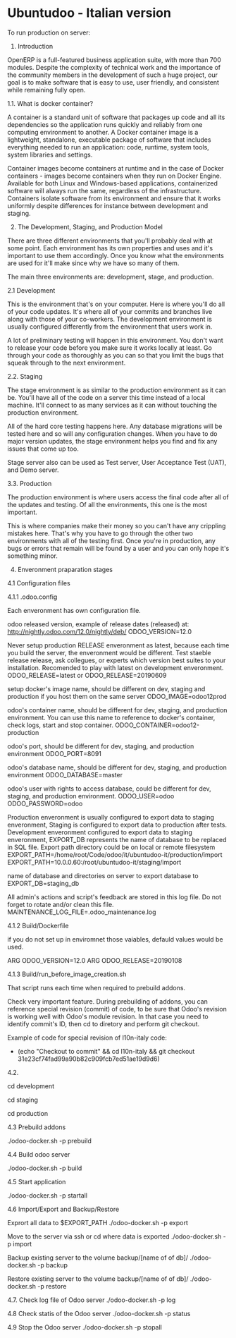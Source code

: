 Ubuntudoo - Italian version
===========================

To run production on server:

1. Introduction

OpenERP is a full-featured business application suite, with more than 700 modules. Despite the complexity of technical work and the importance of the community members in the development of such a huge project, our goal is to make software that is easy to use, user friendly, and consistent while remaining fully open.

1.1. What is docker container?

A container is a standard unit of software that packages up code and all its dependencies so the application runs quickly and reliably from one computing environment to another. A Docker container image is a lightweight, standalone, executable package of software that includes everything needed to run an application: code, runtime, system tools, system libraries and settings.

Container images become containers at runtime and in the case of Docker containers - images become containers when they run on Docker Engine. Available for both Linux and Windows-based applications, containerized software will always run the same, regardless of the infrastructure. Containers isolate software from its environment and ensure that it works uniformly despite differences for instance between development and staging.

2. The Development, Staging, and Production Model

There are three different environments that you'll probably deal with at some point. Each environment has its own properties and uses and it's important to use them accordingly. Once you know what the environments are used for it'll make since why we have so many of them.

The main three environments are: development, stage, and production. 

2.1 Development

This is the environment that's on your computer. Here is where you'll do all of your code updates. It's where all of your commits and branches live along with those of your co-workers. The development environment is usually configured differently from the environment that users work in.

A lot of preliminary testing will happen in this environment. You don't want to release your code before you make sure it works locally at least. Go through your code as thoroughly as you can so that you limit the bugs that squeak through to the next environment.

2.2. Staging

The stage environment is as similar to the production environment as it can be. You'll have all of the code on a server this time instead of a local machine. It'll connect to as many services as it can without touching the production environment.

All of the hard core testing happens here. Any database migrations will be tested here and so will any configuration changes. When you have to do major version updates, the stage environment helps you find and fix any issues that come up too.

Stage server also can be used as Test server, User Acceptance Test (UAT), and Demo server.

3.3. Production

The production environment is where users access the final code after all of the updates and testing. Of all the environments, this one is the most important.

This is where companies make their money so you can't have any crippling mistakes here. That's why you have to go through the other two environments with all of the testing first. Once you're in production, any bugs or errors that remain will be found by a user and you can only hope it's something minor.

4. Enveronment praparation stages

4.1 Configuration files

4.1.1 .odoo.config

Each enveronment has own configuration file.

odoo released version, example of release dates (released) at: http://nightly.odoo.com/12.0/nightly/deb/
ODOO_VERSION=12.0

Never setup production RELEASE enveronment as latest, because each time you build the server, the enveronment would be different. Test staeble release release, ask collegues, or experts which version best suites to your installation. Recomended to play with latest on development enveronment.
ODOO_RELEASE=latest
or
ODOO_RELEASE=20190609

setup docker's image name, should be different on dev, staging and production if you host them on the same server
ODOO_IMAGE=odoo12prod

odoo's container name, should be different for dev, staging, and production environment. You can use this name to reference to docker's container, check logs, start and stop container.
ODOO_CONTAINER=odoo12-production

odoo's port, should be different for dev, staging, and production environment
ODOO_PORT=8091

odoo's database name, should be different for dev, staging, and production environment
ODOO_DATABASE=master

odoo's user with rights to access database, could be different for dev, staging, and production environment.
ODOO_USER=odoo
ODOO_PASSWORD=odoo


Production enveronment is usually configured to export data to staging enveronment, Staging is configured to export data to production after tests. Development enveronment configured to export data to staging enveronment, EXPORT_DB represents the name of database to be replaced in SQL file.
Export path directory could be on local or remote filesystem
EXPORT_PATH=/home/root/Code/odoo/it/ubuntudoo-it/production/import
EXPORT_PATH=10.0.0.60:/root/ubuntudoo-it/staging/import

name of database and directories on server to export database to
EXPORT_DB=staging_db

All admin's actions and script's feedback are stored in this log file. Do not forget to rotate and/or clean this file.
MAINTENANCE_LOG_FILE=.odoo_maintenance.log


4.1.2 Build/Dockerfile

if you do not set up in enviromnet those vaiables, defauld values would be used.

ARG ODOO_VERSION=12.0
ARG ODOO_RELEASE=20190108

4.1.3 Build/run_before_image_creation.sh

That script runs each time when required to prebuild addons.

Check very important feature. During prebuilding of addons, you can reference special revision (commit) of code, to be sure that Odoo's revision is working well with Odoo's module revision. In that case you need to identify commit's ID, then cd to diretory and perform git checkout. 

Example of code for special revision of l10n-italy code:
* (echo "Checkout to commit" && cd l10n-italy && git checkout 31e23cf74fad99a90b82c909fcb7ed51ae19d9d6)


4.2. 

cd development

cd staging

cd production


4.3 Prebuild addons

./odoo-docker.sh -p prebuild

4.4 Build odoo server

./odoo-docker.sh -p build

4.5 Start application

./odoo-docker.sh -p startall

4.6 Import/Export and Backup/Restore 

Exprort all data to $EXPORT_PATH
./odoo-docker.sh -p export

Move to the server via ssh or cd  where data is exported
./odoo-docker.sh -p import

Backup existing server to the volume backup/[name of of db]/
./odoo-docker.sh -p backup

Restore existing server to the volume backup/[name of of db]/
./odoo-docker.sh -p restore

4.7. Check log file of Odoo server
./odoo-docker.sh -p log

4.8 Check statis of the Odoo server
./odoo-docker.sh -p status

4.9 Stop the Odoo server
./odoo-docker.sh -p stopall